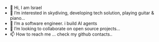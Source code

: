 - 👋 Hi, I am Israel 
- 👀 I’m interested in skydiving, developing tech solution, playing guitar & piano...
- 🌱 I’m a software engineer.
      i build AI agents
- 💞️ I’m looking to collaborate on open source projects...
- 📫 How to reach me ... check my github contacts..

<!---
iykeprince/iykeprince is a ✨ special ✨ repository because its `README.md` (this file) appears on your GitHub profile.
You can click the Preview link to take a look at your changes.
--->
